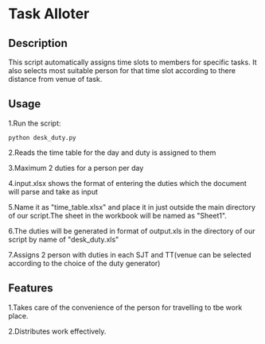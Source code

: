 # Task Alloter

## Description

This script automatically assigns time slots to members for specific tasks.
It also selects most suitable person for that time slot according to there distance 
from venue of task.

## Usage

1.Run the script:
 
    python desk_duty.py

2.Reads the time table for the day and duty is assigned to them

3.Maximum 2 duties for a person per day

4.input.xlsx shows the format of entering the duties which the document will parse and take as input

5.Name it as "time_table.xlsx" and place it in just outside the main directory of our script.The sheet in the workbook will be named as "Sheet1".

6.The duties will be generated in format of output.xls in the directory of our script by name of "desk_duty.xls"

7.Assigns 2 person with duties in each SJT and TT(venue can be selected according to the choice of the duty generator)

## Features

1.Takes care of the convenience of the person for travelling to tbe work place.

2.Distributes work effectively.
